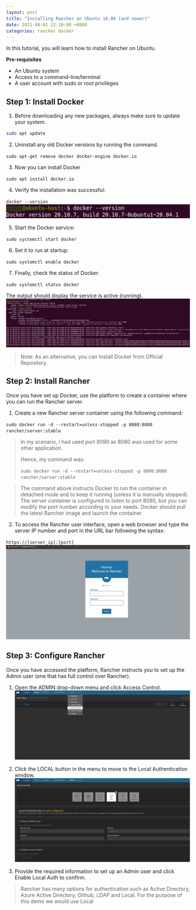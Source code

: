 ```yaml
---
layout: post
title: "Installing Rancher on Ubuntu 18.04 (and newer)"
date: 2021-08-01 22:10:00 +0800
categories: rancher docker
---
```


In this tutorial, you will learn how to install Rancher on Ubuntu.

**Pre-requisites**
* An Ubuntu system
* Access to a command-line/terminal
* A user account with sudo or root privileges

## **Step 1: Install Docker**
1. Before downloading any new packages, always make sure to update your system.

```sh
sudo apt update
```


2. Uninstall any old Docker versions by running the command.

`sudo apt-get remove docker docker-engine docker.io`


3. Now you can install Docker

`sudo apt install docker.io`


4. Verify the installation was successful:

`docker --version`
![docker version](/images/b-docker-version.jpg "Docker Version")

5. Start the Docker service:

`sudo systemctl start docker`

6. Set it to run at startup:

`sudo systemctl enable docker`

7. Finally, check the status of Docker:

`sudo systemctl status docker`

The output should display the service is active (running).
![docker status](/images/b-docker-status.jpg "Docker Status")
> Note: As an alternative, you can Install Docker from Official Repository.

## **Step 2: Install Rancher**
Once you have set up Docker, use the platform to create a container where you can run the Rancher server.

1. Create a new Rancher server container using the following command:

`sudo docker run -d --restart=unless-stopped -p 8080:8080 rancher/server:stable`

> In my scenario, i had used port 8090 as 8080 was used for some other application.
> 
> Hence, my command was: 
> 
> `sudo docker run -d --restart=unless-stopped -p 8090:8080 rancher/server:stable`

> The command above instructs Docker to run the container in detached mode and to keep it running (unless it is manually stopped). The server container is configured to listen to port 8080, but you can modify the port number according to your needs.
> Docker should pull the latest Rancher image and launch the container.

2. To access the Rancher user interface, open a web browser and type the server IP number and port in the URL bar following the syntax:

`https://[server_ip]:[port]`
![rancher status](/images/b-rancher-status.jpg "Rancher Status")

## **Step 3: Configure Rancher**
Once you have accessed the platform, Rancher instructs you to set up the Admin user (one that has full control over Rancher).

1. Open the ADMIN drop-down menu and click Access Control.
![rancher access control](/images/b-rancher-accesscontrol.jpg "Rancher Access Control")

2. Click the LOCAL button in the menu to move to the Local Authentication window.
![rancher access control - local](/images/b-rancher-accesscontrol-local.jpg "Rancher Access Control - Local")

3. Provide the required information to set up an Admin user and click Enable Local Auth to confirm.

> Rancher has many options for authentication such as Active Directory, Azure Active Directory, Github, LDAP and Local. 
> For the purpose of this demo we would use Local 
